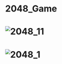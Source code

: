 # 2048_Game
# ![2048_11](https://user-images.githubusercontent.com/102579070/209516940-6f97e8cc-0943-472d-9651-de9bbb336d72.jpg)
# ![2048_1](https://user-images.githubusercontent.com/102579070/209516946-7ebb6791-1f58-40c5-97a6-af5dc9cccdf0.jpg)
